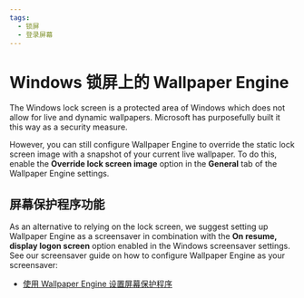 ```yaml
---
tags:
  - 锁屏
  - 登录屏幕
---
```


# Windows 锁屏上的 Wallpaper Engine

The Windows lock screen is a protected area of Windows which does not allow for live and dynamic wallpapers. Microsoft has purposefully built it this way as a security measure.

However, you can still configure Wallpaper Engine to override the static lock screen image with a snapshot of your current live wallpaper. To do this, enable the **Override lock screen image** option in the **General** tab of the Wallpaper Engine settings.

## 屏幕保护程序功能

As an alternative to relying on the lock screen, we suggest setting up Wallpaper Engine as a screensaver in combination with the **On resume, display logon screen** option enabled in the Windows screensaver settings. See our screensaver guide on how to configure Wallpaper Engine as your screensaver:

* [使用 Wallpaper Engine 设置屏幕保护程序](/functionality/screensaver.html)